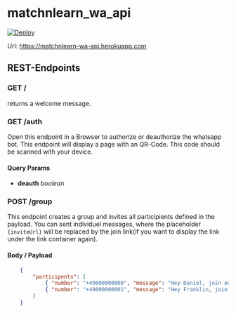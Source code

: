 # matchnlearn_wa_api

[![Deploy](https://github.com/mono424/matchnlearn_wa_api/actions/workflows/deploy.yml/badge.svg?branch=main)](https://github.com/mono424/matchnlearn_wa_api/actions/workflows/deploy.yml)

Url: https://matchnlearn-wa-api.herokuapp.com

## REST-Endpoints

### GET **/**
returns a welcome message.

### GET **/auth**
Open this endpoint in a Browser to authorize or deauthorize the whatsapp bot. This endpoint will display a page with an QR-Code. This code should be scanned with your device.
#### Query Params
 - **deauth** *boolean*

 ### POST **/group**
This endpoint creates a group and invites all participients defined in the payload. You can sent individuel messages, where the placeholder `{inviteUrl}` will be replaced by the join link(if you want to display the link under the link container again).
#### Body / Payload
```json
    {
        "participents": [
            { "number": "+49000000000", "message": "Hey Daniel, join our cool group :) Here is the link {inviteUrl}." },
            { "number": "+49000000001", "message": "Hey Franklin, join our cool group :) Here is the link {inviteUrl}." }
        ]
    }
```

